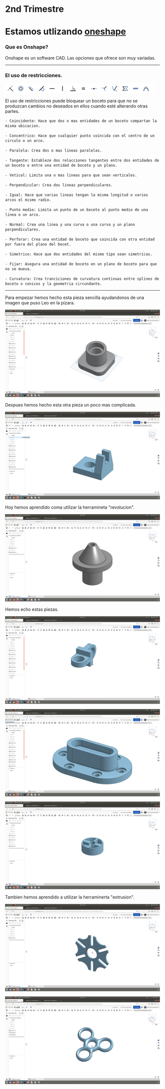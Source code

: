 
# 2nd Trimestre

#  Estamos utlizando [oneshape](https://www.onshape.com/en/)
 
### Que es Onshape?

Onshape es un software CAD. Las opciones que ofrece son muy variadas.

---

### El uso de restricciones. 

![imajen](https://github.com/ANGEY33/3D/blob/main/restinciones.png)

El uso de restricciones puede bloquear un boceto para que no se produzcan cambios no deseados en ellos cuando esté alterando otras partes.

```
- Coincidente: Hace que dos o mas entidades de un boceto compartan la misma ubicacion.

- Concentrico: Hace que cualquier punto coincida con el centro de un circulo o un arco.

- Paralela: Crea dos o mas lineas paralelas.

- Tangente: Estableze dos relacciones tangentes entre dos entidades de un boceto o entre una entidad de boceto y un plano.

- Vetical: Limita una o mas lineas para que sean verticales.

- Perpendicular: Crea dos lineas perpendiculares.

- Igual: Hace que varias lineas tengan la misma longitud o varios arcos el mismo radio.

- Punto medio: Limita un punto de un boceto al punto medio de una linea o un arco.

- Normal: Crea una linea y una curva o una curva y un plano perpendiculares.

- Perforar: Crea una entidad de boceto que coincida con otra entidad por fuera del plano del bocet.

- Simetrico: Hace que dos entidades del mismo tipo sean simetricas.

- Fijar: Asegura una entidad de boceto en un plano de boceto para que no se mueva.

- Curvatura: Crea tranciciones de curvatura continuas entre splines de boceto o conicos y la geometria circundante.

```




---
Para empezar hemos hecho esta pieza sencilla ayudandonos de una imagen que puso Leo en la pizara.

![imajen](https://github.com/ANGEY33/1er-TRIMESTRE/blob/main/Captura%20de%20pantalla%20de%202022-02-02%2013-00-35.png)

Despues hemos hecho esta otra pieza un poco mas complicada.

![imajen](https://github.com/ANGEY33/1er-TRIMESTRE/blob/main/Captura%20de%20pantalla%20de%202022-02-02%2013-03-40.png)

Hoy hemos aprendido coma utilizar la herramineta "revolucion".

![imajen](https://github.com/ANGEY33/1er-TRIMESTRE/blob/main/Captura%20de%20pantalla%20de%202022-02-02%2013-07-44.png)

 Hemos echo estas piezas.

![imajen](https://github.com/ANGEY33/1er-TRIMESTRE/blob/main/Captura%20de%20pantalla%20de%202022-02-02%2013-11-50.png)

![imajen](https://github.com/ANGEY33/1er-TRIMESTRE/blob/main/Captura%20de%20pantalla%20de%202022-02-02%2013-11-42.png)

![imajen](https://github.com/ANGEY33/1er-TRIMESTRE/blob/main/Captura%20de%20pantalla%20de%202022-02-02%2013-12-01.png)

Tambien hemos aprendido a utilizar la herraminerta "extrusion".

![imajen](https://github.com/ANGEY33/1er-TRIMESTRE/blob/main/Captura%20de%20pantalla%20de%202022-02-02%2013-16-28.png)

![imajen](https://github.com/ANGEY33/1er-TRIMESTRE/blob/main/Captura%20de%20pantalla%20de%202022-02-02%2013-17-29.png)


